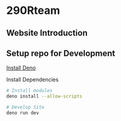 # 290Rteam

## Website Introduction




## Setup repo for Development

[Install Deno](https://docs.deno.com/runtime/getting_started/installation/)

Install Dependencies
```bash
# Install modules
deno install --allow-scripts

# Develop Site
deno run dev
```

